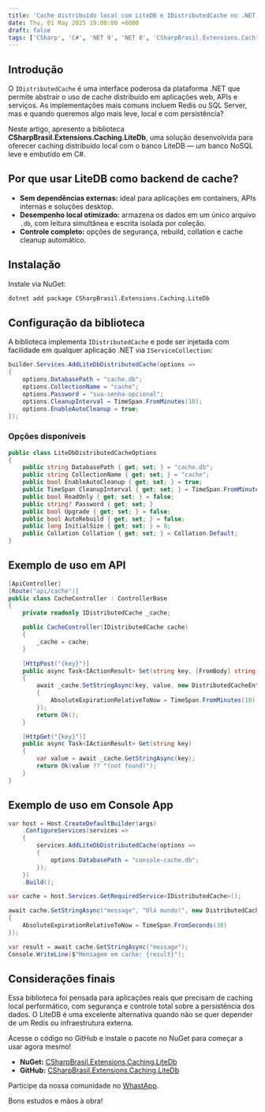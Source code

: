 ```yaml
---
title: 'Cache distribuído local com LiteDB e IDistributedCache no .NET'
date: Thu, 01 May 2025 19:00:00 +0000
draft: false
tags: ['CSharp', 'C#', 'NET 9', 'NET 8', 'CSharpBrasil.Extensions.Caching.LiteDb', 'Caching', 'LiteDb', 'NoSql', 'IDistributedCache']
---
```


## Introdução

O `IDistributedCache` é uma interface poderosa da plataforma .NET que permite abstrair o uso de cache distribuído em aplicações web, APIs e serviços. As implementações mais comuns incluem Redis ou SQL Server, mas e quando queremos algo mais leve, local e com persistência?

Neste artigo, apresento a biblioteca **CSharpBrasil.Extensions.Caching.LiteDb**, uma solução desenvolvida para oferecer caching distribuído local com o banco LiteDB — um banco NoSQL leve e embutido em C#.

## Por que usar LiteDB como backend de cache?

- **Sem dependências externas:** ideal para aplicações em containers, APIs internas e soluções desktop.
- **Desempenho local otimizado:** armazena os dados em um único arquivo `.db`, com leitura simultânea e escrita isolada por coleção.
- **Controle completo:** opções de segurança, rebuild, collation e cache cleanup automático.

## Instalação

Instale via NuGet:

```bash
dotnet add package CSharpBrasil.Extensions.Caching.LiteDb
```

## Configuração da biblioteca

A biblioteca implementa `IDistributedCache` e pode ser injetada com facilidade em qualquer aplicação .NET via `IServiceCollection`:

```csharp
builder.Services.AddLiteDbDistributedCache(options =>
{
    options.DatabasePath = "cache.db";
    options.CollectionName = "cache";
    options.Password = "sua-senha-opcional";
    options.CleanupInterval = TimeSpan.FromMinutes(10);
    options.EnableAutoCleanup = true;
});
```

### Opções disponíveis

```csharp
public class LiteDbDistributedCacheOptions
{
    public string DatabasePath { get; set; } = "cache.db";
    public string CollectionName { get; set; } = "cache";
    public bool EnableAutoCleanup { get; set; } = true;
    public TimeSpan CleanupInterval { get; set; } = TimeSpan.FromMinutes(10);
    public bool ReadOnly { get; set; } = false;
    public string? Password { get; set; }
    public bool Upgrade { get; set; } = false;
    public bool AutoRebuild { get; set; } = false;
    public long InitialSize { get; set; } = 0;
    public Collation Collation { get; set; } = Collation.Default;
}
```

## Exemplo de uso em API

```csharp
[ApiController]
[Route("api/cache")]
public class CacheController : ControllerBase
{
    private readonly IDistributedCache _cache;

    public CacheController(IDistributedCache cache)
    {
        _cache = cache;
    }

    [HttpPost("{key}")]
    public async Task<IActionResult> Set(string key, [FromBody] string value)
    {
        await _cache.SetStringAsync(key, value, new DistributedCacheEntryOptions
        {
            AbsoluteExpirationRelativeToNow = TimeSpan.FromMinutes(10)
        });
        return Ok();
    }

    [HttpGet("{key}")]
    public async Task<IActionResult> Get(string key)
    {
        var value = await _cache.GetStringAsync(key);
        return Ok(value ?? "(not found)");
    }
}
```

## Exemplo de uso em Console App

```csharp
var host = Host.CreateDefaultBuilder(args)
    .ConfigureServices(services =>
    {
        services.AddLiteDbDistributedCache(options =>
        {
            options.DatabasePath = "console-cache.db";
        });
    })
    .Build();

var cache = host.Services.GetRequiredService<IDistributedCache>();

await cache.SetStringAsync("message", "Olá mundo!", new DistributedCacheEntryOptions
{
    AbsoluteExpirationRelativeToNow = TimeSpan.FromSeconds(30)
});

var result = await cache.GetStringAsync("message");
Console.WriteLine($"Mensagem em cache: {result}");
```

## Considerações finais

Essa biblioteca foi pensada para aplicações reais que precisam de caching local performático, com segurança e controle total sobre a persistência dos dados. O LiteDB é uma excelente alternativa quando não se quer depender de um Redis ou infraestrutura externa.

Acesse o código no GitHub e instale o pacote no NuGet para começar a usar agora mesmo!

- **NuGet:** [CSharpBrasil.Extensions.Caching.LiteDb](https://www.nuget.org/packages/CSharpBrasil.Extensions.Caching.LiteDb)
- **GitHub:** [CSharpBrasil.Extensions.Caching.LiteDb](https://github.com/csharpbrasil/CSharpBrasil.Extensions.Caching.LiteDb)

Participe da nossa comunidade no [WhastApp](https://chat.whatsapp.com/CYW7HUiK70xAmPpFx9mVMR).

Bons estudos e mãos à obra!
